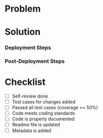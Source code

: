 # Problem

<!--[
  Present the core problem this PR is solving.
]-->

# Solution

<!--[
  Explain the changes that you made in the PR to solve the problem. If there are
  small details that is usually important but not obvious, emphasize those.
]-->

### Deployment Steps

<!--[
  Are there any deployment steps that need to be executed/documented?
]-->

### Post-Deployment Steps

<!--[
  Are there any post-deploy steps that need to be executed/documented?
]-->

# Checklist

- [ ] Self-review done
- [ ] Test cases for changes added
- [ ] Passed all test cases (coverage >= 50%)
- [ ] Code meets coding standards
- [ ] Code is properly documented
- [ ] Readme file is updated
- [ ] Metadata is added
